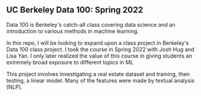## UC Berkeley Data 100: Spring 2022

Data 100 is Berkeley's catch-all class covering data science and an introduction to various methods in machine learning.

In this repo, I will be looking to expand upon a class project in Berkeley's Data 100 class project. I took the course in Spring 2022 with Josh Hug and Lisa Yan. I only later realized the value of this course in giving students an extremely broad exposure to different topics in ML

This project involves investigating a real estate dataset and training, then testing, a linear model. Many of the features were made by textual analysis (NLP).
